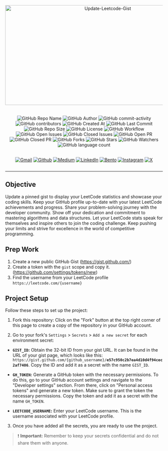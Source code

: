 <div align='center'>
  <img src="https://socialify.git.ci/yashksaini-coder/Update-Leetcode-Gist/image?name=1&pattern=Brick%20Wall&theme=Auto" alt="Update-Leetcode-Gist" width="640" height="320" />
</div>
<br><br>

<div align="center">
    <img alt="GitHub Repo Name" src="https://img.shields.io/badge/Update_Leetcode_Gist-e36414">
    <img alt="GitHub Author" src="https://img.shields.io/badge/Author-Yash%20K.%20Saini-a8dadc">
    <img alt="GitHub commit-activity" src="https://img.shields.io/github/commit-activity/t/yashksaini-coder/Update-Leetcode-Gist">
    <img alt="GitHub contributors" src="https://img.shields.io/github/contributors/yashksaini-coder/Update-Leetcode-Gist">
    <img alt="GitHub Created At" src="https://img.shields.io/github/created-at/yashksaini-coder/Update-Leetcode-Gist">
    <img alt="GitHub Last Commit" src="https://img.shields.io/github/last-commit/yashksaini-coder/Update-Leetcode-Gist">
    <img alt="GitHub Repo Size" src="https://img.shields.io/github/repo-size/yashksaini-coder/Update-Leetcode-Gist">
    <img alt="GitHub License" src="https://img.shields.io/github/license/yashksaini-coder/Update-Leetcode-Gist">
    <img alt="GitHub Workflow" src="https://img.shields.io/github/actions/workflow/status/yashksaini-coder/Update-Leetcode-Gist/.github%2Fworkflows%2Fmain.yml?branch=main&style=flat-square&labelColor=blue">
    <img alt="GitHub Open Issues" src="https://img.shields.io/github/issues/yashksaini-coder/Update-Leetcode-Gist">
    <img alt="GitHub Closed Issues" src="https://img.shields.io/github/issues-closed/yashksaini-coder/Update-Leetcode-Gist">
    <img alt="GitHub Open PR" src="https://img.shields.io/github/issues-pr/yashksaini-coder/Update-Leetcode-Gist">
    <img alt="GitHub Closed PR" src="https://img.shields.io/github/issues-pr-closed/yashksaini-coder/Update-Leetcode-Gist">
    <img alt="GitHub Forks" src="https://img.shields.io/github/forks/yashksaini-coder/Update-Leetcode-Gist">
    <img alt="GitHub Stars" src="https://img.shields.io/github/stars/yashksaini-coder/Update-Leetcode-Gist">
    <img alt="GitHub Watchers" src="https://img.shields.io/github/watchers/yashksaini-coder/Update-Leetcode-Gist">
    <img alt="GitHub language count" src="https://img.shields.io/github/languages/count/yashksaini-coder/Update-Leetcode-Gist">
</div>
<br>

<div align='center' style=" display: grid;">

  [![Gmail](https://img.shields.io/badge/Gmail-D14836?style=for-the-badge&logo=gmail&logoColor=white)](mailto:ys3853428@gmail.com)
  [![Github](https://img.shields.io/badge/GitHub-100000?style=for-the-badge&logo=github&logoColor=white)](https://github.com/yashksaini-coder)
  [![Medium](https://img.shields.io/badge/Medium-12100E?style=for-the-badge&logo=medium&logoColor=white)](https://medium.com/@yashksaini)
  [![LinkedIn](https://img.shields.io/badge/LinkedIn-0077B5?style=for-the-badge&logo=linkedin&logoColor=white)](https://www.linkedin.com/in/yashksaini/)
  [![Bento](https://img.shields.io/badge/Bento-768CFF.svg?style=for-the-badge&logo=Bento&logoColor=white)](https://bento.me/yashksaini)
[![Instagram](https://img.shields.io/badge/Instagram-%23FF006E.svg?style=for-the-badge&logo=Instagram&logoColor=white)](https://www.instagram.com/yashksaini.codes/)
  [![X](https://img.shields.io/badge/X-%23000000.svg?style=for-the-badge&logo=X&logoColor=white)](https://twitter.com/EasycodesDev) 
</div>

---
## Objective

Update a pinned gist to display your LeetCode statistics and showcase your coding skills. Keep your GitHub profile up-to-date with your latest LeetCode achievements and progress. Share your problem-solving journey with the developer community. Show off your dedication and commitment to mastering algorithms and data structures. Let your LeetCode stats speak for themselves and inspire others to join the coding challenge. Keep pushing your limits and strive for excellence in the world of competitive programming.


## Prep Work

1. Create a new public GitHub Gist (https://gist.github.com/)
2. Create a token with the `gist` scope and copy it. (https://github.com/settings/tokens/new)
3. Find the username from your LeetCode profile `https://leetcode.com/{username}`

## Project Setup

Follow these steps to set up the project:

1. Fork this repository: Click on the "Fork" button at the top right corner of this page to create a copy of the repository in your GitHub account.

2. Go to your fork's `Settings` > `Secrets` > `Add a new secret` for each environment secret:

  - **`GIST_ID`:** Obtain the 32-bit ID from your gist URL. It can be found in the URL of your gist page, which looks like this: `https://gist.github.com/{github_username}/`**`e57c950c2b7ea4d10d4f94cec2af7406`**. Copy the ID and add it as a secret with the name `GIST_ID`.

  - **`GH_TOKEN`:** Generate a GitHub token with the necessary permissions. To do this, go to your GitHub account settings and navigate to the "Developer settings" section. From there, click on "Personal access tokens" and generate a new token. Make sure to grant the token the necessary permissions. Copy the token and add it as a secret with the name `GH_TOKEN`.

  - **`LEETCODE_USERNAME`:** Enter your LeetCode username. This is the username associated with your LeetCode profile.

3. Once you have added all the secrets, you are ready to use the project.
> :exclamation: **Important:** Remember to keep your secrets confidential and do not share them with anyone.

